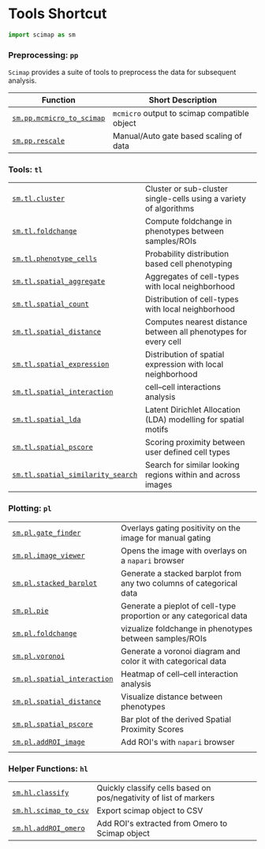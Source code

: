 # Tools Shortcut

```python
import scimap as sm
```

### Preprocessing: `pp`

`Scimap` provides a suite of tools to preprocess the data for subsequent analysis.

| Function                                                                                      | Short Description                            |
|-----------------------------------------------------------------------------------------------|----------------------------------------------|
| [`sm.pp.mcmicro_to_scimap`](All%20Functions/A.%20Pre%20Processing/sm.pp.mcmicro_to_scimap.md) | `mcmicro` output to scimap compatible object |
| [`sm.pp.rescale`](All%20Functions/A.%20Pre%20Processing/sm.pp.rescale.md)                     | Manual/Auto gate based scaling of data       |


### Tools: `tl`

|                                                                                        |                                                                   |
|----------------------------------------------------------------------------------------|-------------------------------------------------------------------|
| [`sm.tl.cluster`](All%20Functions/B.%20Tools/sm.tl.cluster.md)                         | Cluster or sub-cluster single-cells using a variety of algorithms |
| [`sm.tl.foldchange`](All%20Functions/B.%20Tools/sm.tl.foldchange.md)                   | Compute foldchange in phenotypes between samples/ROIs             |
| [`sm.tl.phenotype_cells`](All%20Functions/B.%20Tools/sm.tl.phenotype_cells.md)         | Probability distribution based cell phenotyping                   |
| [`sm.tl.spatial_aggregate`](All%20Functions/B.%20Tools/sm.tl.spatial_aggregate.md)     | Aggregates of cell-types with local neighborhood                  |
| [`sm.tl.spatial_count`](All%20Functions/B.%20Tools/sm.tl.spatial_count.md)             | Distribution of cell-types with local neighborhood                |
| [`sm.tl.spatial_distance`](All%20Functions/B.%20Tools/sm.tl.spatial_distance.md)       | Computes nearest distance between all phenotypes for every cell   |
| [`sm.tl.spatial_expression`](All%20Functions/B.%20Tools/sm.tl.spatial_expression.md)   | Distribution of spatial expression with local neighborhood        |
| [`sm.tl.spatial_interaction`](All%20Functions/B.%20Tools/sm.tl.spatial_interaction.md) | cell–cell interactions analysis                                   |
| [`sm.tl.spatial_lda`](All%20Functions/B.%20Tools/sm.tl.spatial_lda.md)                 | Latent Dirichlet Allocation (LDA) modelling for spatial motifs    |
| [`sm.tl.spatial_pscore`](All%20Functions/B.%20Tools/sm.tl.spatial_pscore.md)           | Scoring proximity between user defined cell types                 |
| [`sm.tl.spatial_similarity_search`](All%20Functions/B.%20Tools/sm.tl.spatial_similarity_search.md)           | Search for similar looking regions within and across images                 |

### Plotting: `pl`

|                                                                                        |                                                                     |
|----------------------------------------------------------------------------------------|---------------------------------------------------------------------|
| [`sm.pl.gate_finder`](All%20Functions/C.%20Plotting/sm.pl.gate_finder.md)              | Overlays gating positivity on the image for manual gating           |
| [`sm.pl.image_viewer`](All%20Functions/C.%20Plotting/sm.pl.image_viewer.md)               | Opens the image with overlays on a `napari` browser                 |
| [`sm.pl.stacked_barplot`](All%20Functions/C.%20Plotting/sm.pl.stacked_barplot.md)         | Generate a stacked barplot from any two columns of categorical data |
| [`sm.pl.pie`](All%20Functions/C.%20Plotting/sm.pl.pie.md)                                 | Generate a pieplot of cell-type proportion or any categorical data  |
| [`sm.pl.foldchange`](All%20Functions/C.%20Plotting/sm.pl.foldchange.md)                   | vizualize foldchange in phenotypes between samples/ROIs             |
| [`sm.pl.voronoi`](All%20Functions/C.%20Plotting/sm.pl.voronoi.md)                         | Generate a voronoi diagram and color it with categorical data       |
| [`sm.pl.spatial_interaction`](All%20Functions/C.%20Plotting/sm.pl.spatial_interaction.md) | Heatmap of cell–cell interaction analysis                           |
| [`sm.pl.spatial_distance`](All%20Functions/C.%20Plotting/sm.pl.spatial_distance.md)       | Visualize distance between phenotypes                               |
| [`sm.pl.spatial_pscore`](All%20Functions/C.%20Plotting/sm.pl.spatial_pscore.md)           | Bar plot of the derived Spatial Proximity Scores                    |
| [`sm.pl.addROI_image`](All%20Functions/C.%20Plotting/sm.pl.addROI_image.md)           | Add ROI's with  `napari` browser                       |
|                                                                |                                                                                  |

### Helper Functions: `hl`

|                                                                                         |                                                                   |
|-----------------------------------------------------------------------------------------|-------------------------------------------------------------------|
| [`sm.hl.classify`](All%20Functions/D.%20Helper%20Functions/sm.hl.classify.md)           | Quickly classify cells based on pos/negativity of list of markers |
| [`sm.hl.scimap_to_csv`](All%20Functions/D.%20Helper%20Functions/sm.hl.scimap_to_csv.md) | Export scimap object to CSV                                       |
| [`sm.hl.addROI_omero`](All%20Functions/D.%20Helper%20Functions/sm.hl.addROI_omero.md) | Add ROI's extracted from Omero to Scimap object                   |
